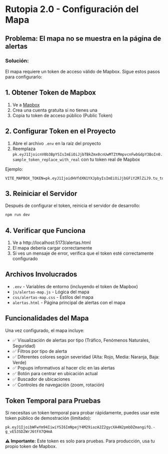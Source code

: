 # Rutopia 2.0 - Configuración del Mapa

## Problema: El mapa no se muestra en la página de alertas

### Solución:

El mapa requiere un token de acceso válido de Mapbox. Sigue estos pasos para configurarlo:

## 1. Obtener Token de Mapbox

1. Ve a [Mapbox](https://account.mapbox.com/access-tokens/)
2. Crea una cuenta gratuita si no tienes una
3. Copia tu token de acceso público (Public Token)

## 2. Configurar Token en el Proyecto

1. Abre el archivo `.env` en la raíz del proyecto
2. Reemplaza `pk.eyJ1IjoicnV0b3BpYSIsImEiOiJjbTBkZmx0cnUwMTZtMmpvcnFwbGdpY3BoIn0.sample_token_replace_with_real` con tu token real de Mapbox

Ejemplo:
```
VITE_MAPBOX_TOKEN=pk.eyJ1IjoidHVfdXN1YXJpbyIsImEiOiJjbGFiY2RlZiJ9.tu_token_real_aqui
```

## 3. Reiniciar el Servidor

Después de configurar el token, reinicia el servidor de desarrollo:

```bash
npm run dev
```

## 4. Verificar que Funciona

1. Ve a http://localhost:5173/alertas.html
2. El mapa debería cargar correctamente
3. Si ves un mensaje de error, verifica que el token esté correctamente configurado

## Archivos Involucrados

- `.env` - Variables de entorno (incluyendo el token de Mapbox)
- `js/alertas-map.js` - Lógica del mapa
- `css/alertas-map.css` - Estilos del mapa
- `alertas.html` - Página principal de alertas con el mapa

## Funcionalidades del Mapa

Una vez configurado, el mapa incluye:

- ✅ Visualización de alertas por tipo (Tráfico, Fenómenos Naturales, Seguridad)
- ✅ Filtros por tipo de alerta
- ✅ Diferentes colores según severidad (Alta: Rojo, Media: Naranja, Baja: Verde)
- ✅ Popups informativos al hacer clic en las alertas
- ✅ Botón para centrar en ubicación actual
- ✅ Buscador de ubicaciones
- ✅ Controles de navegación (zoom, rotación)

## Token Temporal para Pruebas

Si necesitas un token temporal para probar rápidamente, puedes usar este token público de demostración (limitado):

```
pk.eyJ1IjoibWFwYm94IiwiYSI6ImNpejY4M29iazA2Z2gycXA4N2pmbDZmangifQ.-g_vE53SD2WrJ6tFX7QHmA
```

**⚠️ Importante:** Este token es solo para pruebas. Para producción, usa tu propio token de Mapbox.
